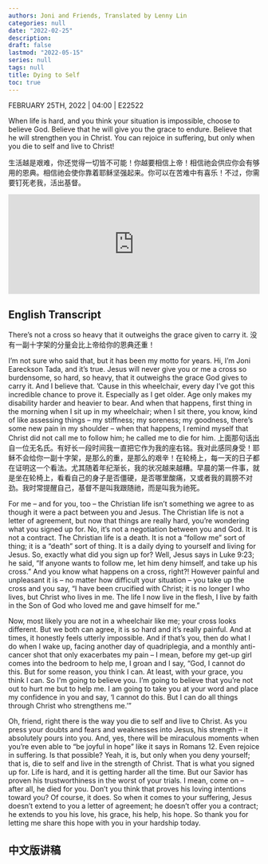 ```yaml
---
authors: Joni and Friends, Translated by Lenny Lin
categories: null
date: "2022-02-25"
description: 
draft: false
lastmod: "2022-05-15"
series: null
tags: null
title: Dying to Self
toc: true
---
```

FEBRUARY 25TH, 2022 | 04:00 | E22522  

When life is hard, and you think your situation is impossible, choose to believe God. Believe that he will give you the grace to endure. Believe that he will strengthen you in Christ. You can rejoice in suffering, but only when you die to self and live to Christ!  

生活越是艰难，你还觉得一切皆不可能！你越要相信上帝！相信祂会供应你会有够用的恩典。相信祂会使你靠着耶稣坚强起来。你可以在苦难中有喜乐！不过，你需要钉死老我，活出基督。  

<!--more-->
<iframe height="200px" width="100%" frameborder="no" scrolling="no" seamless src="https://player.simplecast.com/8851d15a-ae52-4fe9-8671-2a46bbbba0ff?dark=false"></iframe>

## English Transcript
There’s not a cross so heavy that it outweighs the grace given to carry it. 
没有一副十字架的分量会比上帝给你的恩典还重！  

I’m not sure who said that, but it has been my motto for years. Hi, I’m Joni Eareckson Tada, and it’s true. Jesus will never give you or me a cross so burdensome, so hard, so heavy, that it outweighs the grace God gives to carry it. And I believe that. ’Cause in this wheelchair, every day I’ve got this incredible chance to prove it. Especially as I get older. Age only makes my disability harder and heavier to bear. And when that happens, first thing in the morning when I sit up in my wheelchair; when I sit there, you know, kind of like assessing things – my stiffness; my soreness; my goodness, there’s some new pain in my shoulder – when that happens, I remind myself that Christ did not call me to follow him; he called me to die for him.
上面那句话出自一位无名氏。有好长一段时间我一直把它作为我的座右铭。我对此感同身受！耶稣不会给你一副十字架，是那么的重，是那么的艰辛！在轮椅上，每一天的日子都在证明这一个看法。尤其随着年纪渐长，我的状况越来越糟。早晨的第一件事，就是坐在轮椅上，看看自己的身子是否僵硬，是否哪里酸痛，又或者我的肩膀不对劲。我时常提醒自己，基督不是叫我跟随祂，而是叫我为祂死。


For me – and for you, too – the Christian life isn’t something we agree to as though it were a pact between you and Jesus. The Christian life is not a letter of agreement, but now that things are really hard, you’re wondering what you signed up for. No, it’s not a negotiation between you and God. It is not a contract. The Christian life is a death. It is not a “follow me” sort of thing; it is a “death” sort of thing. It is a daily dying to yourself and living for Jesus. So, exactly what did you sign up for? Well, Jesus says in Luke 9:23; he said, “If anyone wants to follow me, let him deny himself, and take up his cross.” And you know what happens on a cross, right?! However painful and unpleasant it is – no matter how difficult your situation – you take up the cross and you say, “I have been crucified with Christ; it is no longer I who lives, but Christ who lives in me. The life I now live in the flesh, I live by faith in the Son of God who loved me and gave himself for me.”

Now, most likely you are not in a wheelchair like me; your cross looks different. But we both can agree, it is so hard and it’s really painful. And at times, it honestly feels utterly impossible. And if that’s you, then do what I do when I wake up, facing another day of quadriplegia, and a monthly anti-cancer shot that only exacerbates my pain – I mean, before my get-up girl comes into the bedroom to help me, I groan and I say, “God, I cannot do this. But for some reason, you think I can. At least, with your grace, you think I can. So I'm going to believe you. I’m going to believe that you’re not out to hurt me but to help me. I am going to take you at your word and place my confidence in you and say, ‘I cannot do this. But I can do all things through Christ who strengthens me.’”

Oh, friend, right there is the way you die to self and live to Christ. As you press your doubts and fears and weaknesses into Jesus, his strength – it absolutely pours into you. And, yes, there will be miraculous moments when you’re even able to “be joyful in hope” like it says in Romans 12. Even rejoice in suffering. Is that possible? Yeah, it is, but only when you deny yourself; that is, die to self and live in the strength of Christ. That is what you signed up for. Life is hard, and it is getting harder all the time. But our Savior has proven his trustworthiness in the worst of your trials. I mean, come on – after all, he died for you. Don’t you think that proves his loving intentions toward you? Of course, it does. So when it comes to your suffering, Jesus doesn’t extend to you a letter of agreement; he doesn’t offer you a contract; he extends to you his love, his grace, his help, his hope. So thank you for letting me share this hope with you in your hardship today.  


## 中文版讲稿

